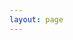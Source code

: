 ```yaml
---
layout: page
---
```

<script setup>
    import {
        VPTeamPage,
        VPTeamPageTitle,
        VPTeamMembers
    } from 'vitepress/theme'

    const members = [
    {
        avatar: 'https://www.github.com/yyx990803.png',
        name: 'Muhammad Istiqlal',
        title: 'Lead Development & Curriculum',
        links: [
        { icon: 'github', link: 'https://github.com/yyx990803' },
        { icon: 'twitter', link: 'https://twitter.com/youyuxi' }
        ]
    },
    ]
</script>

<VPTeamPage>
    <VPTeamPageTitle>
        <template #title>
            Our Contributor
        </template>
        <template #lead>
            Pengembangan dari Website Belajar Lists dibuat oleh beberapa orang yang sesuai dengan bidangnya
        </template>
    </VPTeamPageTitle>
    <VPTeamMembers
    :members="members"
    />
    <VPTeamPageSection>
    <template #title>Partners</template>
    <template #lead>...</template>
    <template #members>
      <VPTeamMembers size="small" :members="partners" />
    </template>
  </VPTeamPageSection>
</VPTeamPage>